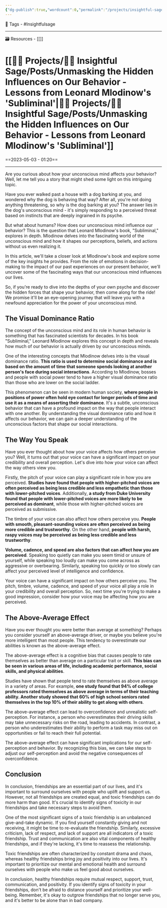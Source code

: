```yaml
---
{"dg-publish":true,"wordcount":0,"permalink":"/projects/insightful-sage/posts/unmasking-the-hidden-influences-on-our-behavior-lessons-from-leonard-mlodinow-s-subliminal/","dgPassFrontmatter":true,"noteIcon":"3","created":"2023-11-14T21:08:38.012+05:30","updated":"2024-02-26T02:42:28.031+05:30"}
---
```


🧶 Tags - #Insightfulsage 

---
🗃 Resources - [[]]

# [[👷🏻 Projects/🧓🏻 Insightful Sage/Posts/Unmasking the Hidden Influences on Our Behavior - Lessons from Leonard Mlodinow's 'Subliminal'\|👷🏻 Projects/🧓🏻 Insightful Sage/Posts/Unmasking the Hidden Influences on Our Behavior - Lessons from Leonard Mlodinow's 'Subliminal']]
==2023-05-03 - 01:20==

---
Are you curious about how your unconscious mind affects your behavior? Well, let me tell you a story that might shed some light on this intriguing topic.

Have you ever walked past a house with a dog barking at you, and wondered why the dog is behaving that way? After all, you're not doing anything threatening, so why is the dog barking at you? The answer lies in the dog's unconscious mind - it's simply responding to a perceived threat based on instincts that are deeply ingrained in its psyche.

But what about humans? How does our unconscious mind influence our behavior? This is the question that Leonard Mlodinow's book, "Subliminal," explores in depth. Mlodinow delves into the fascinating world of the unconscious mind and how it shapes our perceptions, beliefs, and actions without us even realizing it.

In this article, we'll take a closer look at Mlodinow's book and explore some of the key insights he provides. From the role of emotions in decision-making to the impact of our past experiences on our present behavior, we'll uncover some of the fascinating ways that our unconscious mind influences our lives.

So, if you're ready to dive into the depths of your own psyche and discover the hidden forces that shape your behavior, then come along for the ride! We promise it'll be an eye-opening journey that will leave you with a newfound appreciation for the power of your unconscious mind.

## The Visual Dominance Ratio
The concept of the unconscious mind and its role in human behavior is something that has fascinated scientists for decades. In his book "Subliminal," Leonard Mlodinow explores this concept in depth and reveals how much of our behavior is actually driven by our unconscious minds.

One of the interesting concepts that Mlodinow delves into is the visual dominance ratio. **This ratio is used to determine social dominance and is based on the amount of time that someone spends looking at another person's face during social interactions**. According to Mlodinow, bosses and people with social power tend to have a higher visual dominance ratio than those who are lower on the social ladder.

This phenomenon can be seen in modern human society, **where people in positions of power often hold eye contact for longer periods of time and use it as a means of asserting their dominance**. It's a subtle, unconscious behavior that can have a profound impact on the way that people interact with one another. By understanding the visual dominance ratio and how it affects our behavior, we can gain a deeper understanding of the unconscious factors that shape our social interactions.

## The Way You Speak
Have you ever thought about how your voice affects how others perceive you? Well, it turns out that your voice can have a significant impact on your credibility and overall perception. Let's dive into how your voice can affect the way others view you.

Firstly, the pitch of your voice can play a significant role in how you are perceived. **Studies have found that people with higher-pitched voices are often perceived as being less credible and less empathetic than those with lower-pitched voices**. Additionally, **a study from Duke University found that people with lower-pitched voices are more likely to be perceived as dominant**, while those with higher-pitched voices are perceived as submissive.

The timbre of your voice can also affect how others perceive you. **People with smooth, pleasant-sounding voices are often perceived as being more credible and trustworthy**. On the other hand, **people with harsh, raspy voices may be perceived as being less credible and less trustworthy**.

**Volume, cadence, and speed are also factors that can affect how you are perceived**. Speaking too quietly can make you seem timid or unsure of yourself, while speaking too loudly can make you come across as aggressive or overbearing. Similarly, speaking too quickly or too slowly can affect your perceived level of intelligence and confidence.

Your voice can have a significant impact on how others perceive you. The pitch, timbre, volume, cadence, and speed of your voice all play a role in your credibility and overall perception. So, next time you're trying to make a good impression, consider how your voice may be affecting how you are perceived.

## The Above-Average Effect
Have you ever thought you were better than average at something? Perhaps you consider yourself an above-average driver, or maybe you believe you're more intelligent than most people. This tendency to overestimate our abilities is known as the above-average effect.

The above-average effect is a cognitive bias that causes people to rate themselves as better than average on a particular trait or skill. **This bias can be seen in various areas of life, including academic performance, social skills, and physical abilities**.

Studies have shown that people tend to rate themselves as above average in a variety of areas. For example, **one study found that 94% of college professors rated themselves as above average in terms of their teaching ability. Another study showed that 60% of high school seniors rated themselves in the top 10% of their ability to get along with others**.

The above-average effect can lead to overconfidence and unrealistic self-perception. For instance, a person who overestimates their driving skills may take unnecessary risks on the road, leading to accidents. In contrast, a person who underestimates their ability to perform a task may miss out on opportunities or fail to reach their full potential.

The above-average effect can have significant implications for our self-perception and behavior. By recognizing this bias, we can take steps to adjust our self-perception and avoid the negative consequences of overconfidence.

## Conclusion
In conclusion, friendships are an essential part of our lives, and it's important to surround ourselves with people who uplift and support us. However, not all friendships are created equal, and toxic friendships can do more harm than good. It's crucial to identify signs of toxicity in our friendships and take necessary steps to avoid them.

One of the most significant signs of a toxic friendship is an unbalanced give-and-take dynamic. If you find yourself constantly giving and not receiving, it might be time to re-evaluate the friendship. Similarly, excessive criticism, lack of respect, and lack of support are all indicators of a toxic friendship. Trust and communication are also vital components of healthy friendships, and if they're lacking, it's time to reassess the relationship.

Toxic friendships are often characterized by constant drama and chaos, whereas healthy friendships bring joy and positivity into our lives. It's important to prioritize our mental and emotional health and surround ourselves with people who make us feel good about ourselves.

In conclusion, healthy friendships require mutual respect, support, trust, communication, and positivity. If you identify signs of toxicity in your friendships, don't be afraid to distance yourself and prioritize your well-being. Remember, it's okay to outgrow friendships that no longer serve you, and it's better to be alone than in bad company.